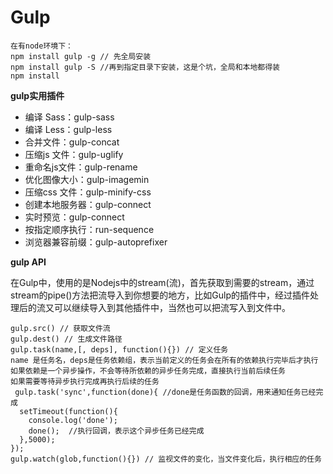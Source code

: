 # Gulp

```
在有node环境下：
npm install gulp -g // 先全局安装
npm install gulp -S //再到指定目录下安装，这是个坑，全局和本地都得装
npm install
```

**gulp实用插件**

- 编译 Sass：gulp-sass
- 编译 Less：gulp-less
- 合并文件：gulp-concat
- 压缩js 文件：gulp-uglify
- 重命名js文件：gulp-rename
- 优化图像大小：gulp-imagemin
- 压缩css 文件：gulp-minify-css
- 创建本地服务器：gulp-connect
- 实时预览：gulp-connect
- 按指定顺序执行：run-sequence
- 浏览器兼容前缀：gulp-autoprefixer

**gulp API**

​     在Gulp中，使用的是Nodejs中的stream(流)，首先获取到需要的stream，通过stream的pipe()方法把流导入到你想要的地方，比如Gulp的插件中，经过插件处理后的流又可以继续导入到其他插件中，当然也可以把流写入到文件中。

```
gulp.src() // 获取文件流
gulp.dest() // 生成文件路径
gulp.task(name,[, deps], function(){}) // 定义任务
name 是任务名，deps是任务依赖组，表示当前定义的任务会在所有的依赖执行完毕后才执行
如果依赖是一个异步操作，不会等待所依赖的异步任务完成，直接执行当前后续任务
如果需要等待异步执行完成再执行后续的任务
 gulp.task('sync',function(done){ //done是任务函数的回调，用来通知任务已经完成
  setTimeout(function(){
    console.log('done');
    done();  //执行回调，表示这个异步任务已经完成
  },5000);
});
gulp.watch(glob,function(){}) // 监视文件的变化，当文件变化后，执行相应的任务
```